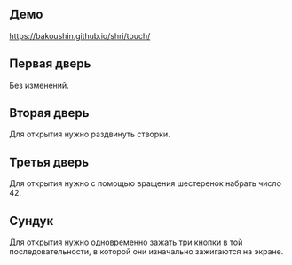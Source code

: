 Демо
----

https://bakoushin.github.io/shri/touch/

Первая дверь
------------

Без изменений.

Вторая дверь
------------

Для открытия нужно раздвинуть створки.

Третья дверь
------------

Для открытия нужно с помощью вращения шестеренок набрать число 42.

Сундук
------

Для открытия нужно одновременно зажать три кнопки в той последовательности, в которой они изначально зажигаются на экране.
